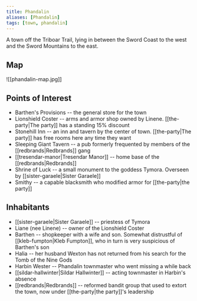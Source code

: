 ```yaml
---
title: Phandalin
aliases: [Phandalin]
tags: [town, phandalin]
---
```

A town off the Triboar Trail, lying in between the Sword Coast to the west and the Sword Mountains to the east.

## Map

![[phandalin-map.jpg]]

## Points of Interest

- Barthen's Provisions -- the general store for the town
- Lionshield Coster -- arms and armor shop owned by Linene. [[the-party|The party]] has a standing 15% discount
- Stonehill Inn -- an inn and tavern by the center of town. [[the-party|The party]] has free rooms here any time they want
- Sleeping Giant Tavern -- a pub formerly frequented by members of the [[redbrands|Redbrands]] gang
- [[tresendar-manor|Tresendar Manor]] -- home base of the [[redbrands|Redbrands]]
- Shrine of Luck -- a small monument to the goddess Tymora. Overseen by [[sister-garaele|Sister Garaele]]
- Smithy -- a capable blacksmith who modified armor for [[the-party|the party]]

## Inhabitants

- [[sister-garaele|Sister Garaele]] -- priestess of Tymora
- Liane (nee Linene) -- owner of the Lionshield Coster
- Barthen -- shopkeeper with a wife and son. Somewhat distrustful of [[kleb-fumpton|Kleb Fumpton]], who in turn is very suspicious of Barthen's son
- Halia -- her husband Wexton has not returned from his search for the Tomb of the Nine Gods
- Harbin Wester -- Phandalin townmaster who went missing a while back
- [[sildar-hallwinter|Sildar Hallwinter]] -- acting townmaster in Harbin's absence
- [[redbrands|Redbrands]] -- reformed bandit group that used to extort the town, now under [[the-party|the party]]'s leadership
